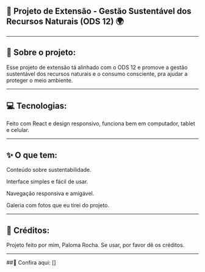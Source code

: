 ## 🌿 Projeto de Extensão - Gestão Sustentável dos Recursos Naturais (ODS 12) 🌍

---

## 📖 Sobre o projeto:

Esse projeto de extensão tá alinhado com o ODS 12 e promove a gestão sustentável dos recursos naturais e o consumo consciente, pra ajudar a proteger o meio ambiente.

---

## 💻 Tecnologias:

Feito com React e design responsivo, funciona bem em computador, tablet e celular.

---

## ✨ O que tem:

Conteúdo sobre sustentabilidade.

Interface simples e fácil de usar.

Navegação responsiva e amigável.

Galeria com fotos que eu tirei do projeto.

---

## 📣 Créditos: 

Projeto feito por mim, Paloma Rocha. Se usar, por favor dê os créditos.

---

##🔗 Confira aqui: []
